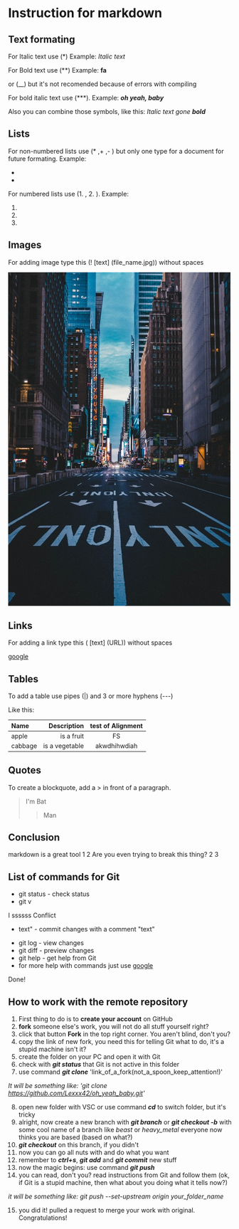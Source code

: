 
# Instruction for markdown 

## Text formating 

For Italic text use (*) Example: *Italic text* 

For Bold text use (**) Example: **fa** 

or (__) but it's not recomended because of errors with compiling 

For bold italic text use (***). Example: ***oh yeah, baby*** 

Also you can combine those symbols, like this: *Italic text gone* ***bold*** 


## Lists 

For non-numbered lists use (* ,+ ,- ) but only one type for a document for future formating. Example: 

* 
* 

For numbered lists use (1. , 2. ). Example: 

1. 
2. 
3. 


## Images

For adding image type this (! [text] (file_name.jpg)) without spaces 

![night_city](12.jpg) 

## Links 

For adding a link type this ( [text] (URL)) without spaces 

[google](https://www.google.com/) 

## Tables 

To add a table use pipes (|) and 3 or more hyphens (---) 

Like this: 

| Name   | Description    | test of Alignment | 
| :----  |  ---:          | :---: | 
| apple  | is a fruit     | FS | 
| cabbage| is a vegetable | akwdhihwdiah | 

## Quotes 

To create a blockquote, add a > in front of a paragraph. 

> I'm 
> Bat 
>> Man 

## Conclusion 

markdown is a great tool 
1 
2  Are you even trying to break this thing? 
2 
3 

## List of commands for Git 

* git status - check status 
* git v

I ssssss Conflict

+ text" - commit changes with a comment "text" 
* git log - view changes 
* git diff - preview changes 
* git help - get help from Git 
* for more help with commands just use [google](https://www.google.com/) 

Done!

## How to work with the remote repository 

1. First thing to do is to **create your account** on GitHub 
2. **fork** someone else's work, you will not do all stuff yourself right? 
3. click that button **Fork** in the top right corner. You aren't blind, don't you? 
4. copy the link of new fork, you need this for telling Git what to do, it's a stupid machine isn't it? 
5. create the folder on your PC and open it with Git 
6. check with ***git status*** that Git is not active in this folder 
7. use command ***git clone*** 'link_of_a_fork(not_a_spoon_keep_attention!)' 

*It will be something like: 'git clone https://github.com/Lexxx42/oh_yeah_baby.git'*

8. open new folder with VSC or use command ***cd*** to switch folder, but it's tricky 
9. alright, now create a new branch with ***git branch*** or ***git checkout -b*** with some cool name of a branch like *beast* or *heavy_metal* everyone now thinks you are based (based on what?) 
10. ***git checkout*** on this branch, if you didn't 
11. now you can go all nuts with and do what you want 
12. remember to ***ctrl+s***, ***git add*** and ***git commit*** new stuff 
13. now the magic begins: use command ***git push*** 
14. you can read, don't you? read instructions from Git and follow them (ok, if Git is a stupid machine, then what about you doing what it tells now?) 

*it will be something like: git push --set-upstream origin your_folder_name* 

15. you did it! pulled a request to merge your work with original. Congratulations! 